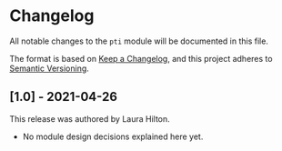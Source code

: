 # Changelog

All notable changes to the `pti` module will be documented in this file.

The format is based on [Keep a Changelog](https://keepachangelog.com/en/1.0.0/),
and this project adheres to [Semantic Versioning](https://semver.org/spec/v2.0.0.html).

## [1.0] - 2021-04-26

This release was authored by Laura Hilton.

<!-- TODO: Explain each important module design decision below. -->

- No module design decisions explained here yet.

